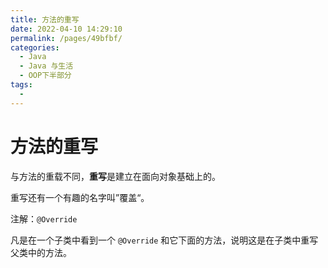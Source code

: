 ```yaml
---
title: 方法的重写
date: 2022-04-10 14:29:10
permalink: /pages/49bfbf/
categories:
  - Java
  - Java 与生活
  - OOP下半部分
tags:
  - 
---
```

# 方法的重写

与方法的重载不同，**重写**是建立在面向对象基础上的。

重写还有一个有趣的名字叫”覆盖“。

注解：`@Override`

凡是在一个子类中看到一个 `@Override` 和它下面的方法，说明这是在子类中重写父类中的方法。



